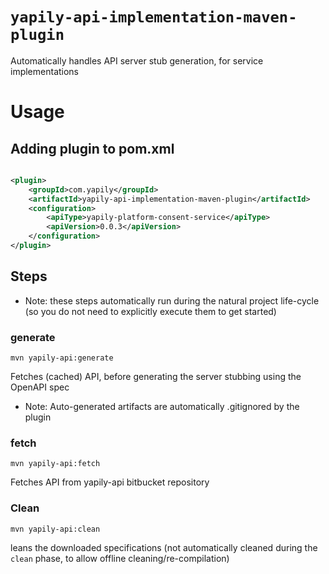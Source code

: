 # `yapily-api-implementation-maven-plugin`

Automatically handles API server stub generation, for service implementations

# Usage

## Adding plugin to pom.xml

```xml

<plugin>
    <groupId>com.yapily</groupId>
    <artifactId>yapily-api-implementation-maven-plugin</artifactId>
    <configuration>
        <apiType>yapily-platform-consent-service</apiType>
        <apiVersion>0.0.3</apiVersion>
    </configuration>
</plugin>
```

## Steps

* Note: these steps automatically run during the natural project life-cycle (so you do not need to explicitly execute them to get started)

### generate

```shell
mvn yapily-api:generate
```

Fetches (cached) API, before generating the server stubbing using the OpenAPI spec

- Note: Auto-generated artifacts are automatically .gitignored by the plugin

### fetch

```shell
mvn yapily-api:fetch
```

Fetches API from yapily-api bitbucket repository

### Clean

```shell
mvn yapily-api:clean
```
 leans the downloaded specifications (not automatically cleaned during the `clean` phase, to allow offline cleaning/re-compilation)

